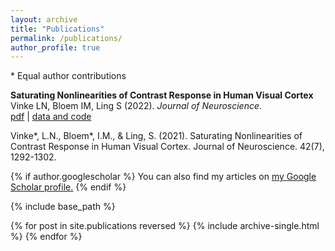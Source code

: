 ```yaml
---
layout: archive
title: "Publications"
permalink: /publications/
author_profile: true
---
```

\* Equal author contributions

**Saturating Nonlinearities of Contrast Response in Human Visual Cortex**<br/>Vinke LN, Bloem IM, Ling S (2022). *Journal of Neuroscience*.<br/>[pdf](http://ilonabloem.github.io/files/papers/Vinke_etal_2022_JNeurosci.pdf) \| [data and code](https://osf.io/8g6ap/)


Vinke*, L.N., Bloem*, I.M., & Ling, S. (2021). Saturating Nonlinearities of Contrast Response in Human Visual
Cortex. Journal of Neuroscience. 42(7), 1292-1302.

{% if author.googlescholar %}
  You can also find my articles on <u><a href="{{author.googlescholar}}">my Google Scholar profile</a>.</u>
{% endif %}

{% include base_path %}

{% for post in site.publications reversed %}
  {% include archive-single.html %}
{% endfor %}
